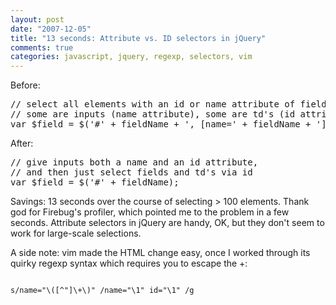 ```yaml
--- 
layout: post
date: "2007-12-05"
title: "13 seconds: Attribute vs. ID selectors in jQuery"
comments: true
categories: javascript, jquery, regexp, selectors, vim
---
```


Before:

<div class="CodeRay">
  <div class="code"><pre>// select all elements with an id or name attribute of fieldName;
// some are inputs (name attribute), some are td's (id attribute)
var $field = $('#' + fieldName + ', [name=' + fieldName + ']');</pre></div>
</div>


After:

<div class="CodeRay">
  <div class="code"><pre>// give inputs both a name and an id attribute,
// and then just select fields and td's via id
var $field = $('#' + fieldName);</pre></div>
</div>


Savings: 13 seconds over the course of selecting &gt; 100 elements. Thank god for Firebug's profiler, which pointed me to the problem in a few seconds. Attribute selectors in jQuery are handy, OK, but they don't seem to work for large-scale selections.

A side note: vim made the HTML change easy, once I worked through its quirky regexp syntax which requires you to escape the +:

<code>
s/name="\([^"]\+\)" /name="\1" id="\1" /g
</code>